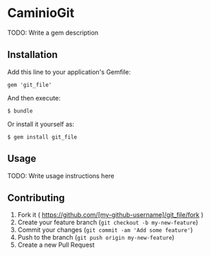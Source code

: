 # CaminioGit

TODO: Write a gem description

## Installation

Add this line to your application's Gemfile:

    gem 'git_file'

And then execute:

    $ bundle

Or install it yourself as:

    $ gem install git_file

## Usage

TODO: Write usage instructions here

## Contributing

1. Fork it ( https://github.com/[my-github-username]/git_file/fork )
2. Create your feature branch (`git checkout -b my-new-feature`)
3. Commit your changes (`git commit -am 'Add some feature'`)
4. Push to the branch (`git push origin my-new-feature`)
5. Create a new Pull Request
